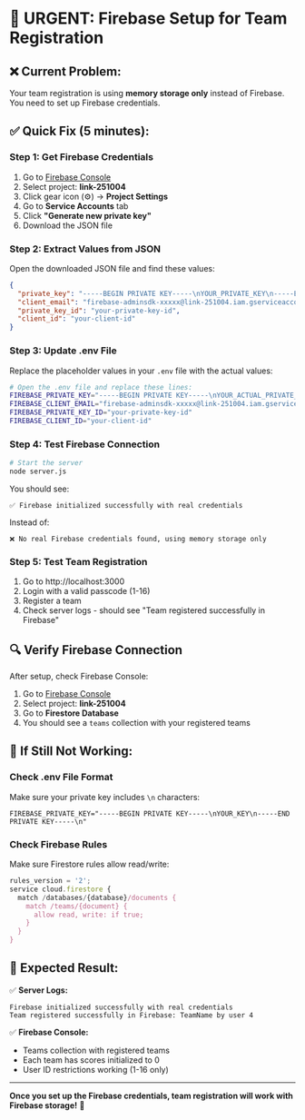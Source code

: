 # 🚨 URGENT: Firebase Setup for Team Registration

## ❌ **Current Problem:**
Your team registration is using **memory storage only** instead of Firebase. You need to set up Firebase credentials.

## ✅ **Quick Fix (5 minutes):**

### Step 1: Get Firebase Credentials
1. Go to [Firebase Console](https://console.firebase.google.com/)
2. Select project: **link-251004**
3. Click gear icon (⚙️) → **Project Settings**
4. Go to **Service Accounts** tab
5. Click **"Generate new private key"**
6. Download the JSON file

### Step 2: Extract Values from JSON
Open the downloaded JSON file and find these values:
```json
{
  "private_key": "-----BEGIN PRIVATE KEY-----\nYOUR_PRIVATE_KEY\n-----END PRIVATE KEY-----\n",
  "client_email": "firebase-adminsdk-xxxxx@link-251004.iam.gserviceaccount.com",
  "private_key_id": "your-private-key-id",
  "client_id": "your-client-id"
}
```

### Step 3: Update .env File
Replace the placeholder values in your `.env` file with the actual values:

```bash
# Open the .env file and replace these lines:
FIREBASE_PRIVATE_KEY="-----BEGIN PRIVATE KEY-----\nYOUR_ACTUAL_PRIVATE_KEY\n-----END PRIVATE KEY-----\n"
FIREBASE_CLIENT_EMAIL="firebase-adminsdk-xxxxx@link-251004.iam.gserviceaccount.com"
FIREBASE_PRIVATE_KEY_ID="your-private-key-id"
FIREBASE_CLIENT_ID="your-client-id"
```

### Step 4: Test Firebase Connection
```bash
# Start the server
node server.js
```

You should see:
```
✅ Firebase initialized successfully with real credentials
```

Instead of:
```
❌ No real Firebase credentials found, using memory storage only
```

### Step 5: Test Team Registration
1. Go to http://localhost:3000
2. Login with a valid passcode (1-16)
3. Register a team
4. Check server logs - should see "Team registered successfully in Firebase"

## 🔍 **Verify Firebase Connection**

After setup, check Firebase Console:
1. Go to [Firebase Console](https://console.firebase.google.com/)
2. Select project: **link-251004**
3. Go to **Firestore Database**
4. You should see a `teams` collection with your registered teams

## 🚨 **If Still Not Working:**

### Check .env File Format
Make sure your private key includes `\n` characters:
```
FIREBASE_PRIVATE_KEY="-----BEGIN PRIVATE KEY-----\nYOUR_KEY\n-----END PRIVATE KEY-----\n"
```

### Check Firebase Rules
Make sure Firestore rules allow read/write:
```javascript
rules_version = '2';
service cloud.firestore {
  match /databases/{database}/documents {
    match /teams/{document} {
      allow read, write: if true;
    }
  }
}
```

## 📱 **Expected Result:**

✅ **Server Logs:**
```
Firebase initialized successfully with real credentials
Team registered successfully in Firebase: TeamName by user 4
```

✅ **Firebase Console:**
- Teams collection with registered teams
- Each team has scores initialized to 0
- User ID restrictions working (1-16 only)

---

**Once you set up the Firebase credentials, team registration will work with Firebase storage!** 🎉
